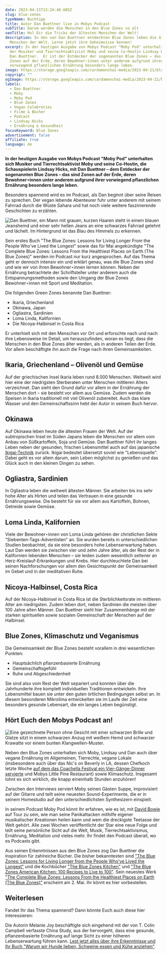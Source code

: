 ```yaml
---
date: 2023-04-21T13:24:40.605Z
slug: blue-zones
typeName: Buchtipp
title: Autor Dan Buettner live in Mobys Podcast
subTitle: Darum werden die Menschen in den Blue Zones so alt
seoTitle: Hol Dir die Tricks der ältesten Menschen der Welt!
description: In den von Dan Buettner entdeckten Blue Zones leben die ältesten
  Menschen der Welt. Lerne jetzt ihre Geheimnisse kennen!
excerpt: In der heutigen Ausgabe von Mobys Podcast "Moby Pod" unterhalten sich
  der Musiker und Tierrechtsaktivist Moby und seine Co-Hostin Lindsay Hicks mit
  Dan Buettner.  Er ist der Entdecker der sogenannten Blue Zones – das sind
  Zonen auf der Erde, deren Bewohner⋆innen unter anderem aufgrund ihrer
  vorwiegend pflanzlichen Ernährung besonders lange leben.
image: https://storage.googleapis.com/cardamonchai-media/2023-04-21/blue-zones-sounds-vegan-anne-reis-jpg-imagine-586888_757270_4464_3348/640.webp
copyrigt: ""
ogImage: https://storage.googleapis.com/cardamonchai-media/2023-04-21/blue-zones-soundsvegan-anne-reis-og-jpg-imagine-888898_80766c_1200_628/640.webp
labels:
  - Dan Buettner
  - Moby
  - Moby Pod
  - Blue Zones
  - Vegan Celebreties
  - Filme & Bücher
  - Podcast
  - Lindsay Hicks
  - Ernährung & Gesundheit
focusKeyword: Blue Zones
advertisement: false
affiliate: true
language: de
---
```

**In der heutigen Ausgabe von Mobys Podcast "Moby Pod" unterhalten sich Musiker und Tierrechtsaktivist Moby und seine Co-Hostin, die Schauspielerin Lindsay Hicks, mit Dan Buettner – dem Entdecker der sogenannten Blue Zones – das sind Zonen auf der Erde, deren Bewohner⋆innen unter anderem aufgrund ihrer vorwiegend pflanzlichen Ernährung besonders lange leben.**

Besonders spannend wird es im Podcast, als Dan beginnt über seine Reisen zu sprechen. Der vegan lebende Abenteurer fuhr unter anderem mit seinem Fahrrad durch die Wüste Sahara und hat noch viele weitere faszinierende Geschichten zu erzählen.

![Dan Buettner, ein Mann mit grauen, kurzen Haaren steht in einem blauen Jeanshemd und einer sehr hellen Jeans an eine schwarzes Fahrrad gelehnt und lächelt. Im Hintergrund ist das Blau des Himmels zu erkennen.](https://storage.googleapis.com/cardamonchai-media/2023-04-21/the-blue-zones-buch-dan-buettner-jpeg-imagine-f8f8f8_a9b1ba_2016_2560/640.webp "Dan Buettner – \"The Complete Blue Zones: Lessons From the Healthiest Places on Earth (The Blue Zones)\"")

Sein erstes Buch "The Blue Zones: Lessons for Living Longer From the People Who've Lived the Longest" sowie das für Mai angekündigte "The Complete Blue Zones: Lessons From the Healthiest Places on Earth (The Blue Zones)" werden im Podcast nur kurz angesprochen. Auf das Thema geht er dennoch intensiv ein und erklärt genau, was die Blue Zones sind und wie wir von ihren Bewohner⋆innen lernen können. Neben der Ernährung betrachtete der Schriftsteller unter anderem auch die Entspannungsmethoden sowie den Umgang der Blue Zones Bewohner⋆innen mit Sport und Meditation.

Die folgenden Green Zones benannte Dan Buettner:

* Ikaria, Griechenland
* Okinawa, Japan
* Ogliastra, Sardinien
* Loma Linda, Kalifornien
* Die Nicoya-Halbinsel in Costa Rica

Er unterhielt sich mit den Menschen vor Ort und erforschte nach und nach ihre Lebensweise im Detail, um herauszufinden, woran es liegt, dass die Menschen in den Blue Zones älter werden, als in anderen Teilen der Erde. Vor allem beschäftigte ihn auch die Frage nach ihren Gemeinsamkeiten.

## Ikaria, Griechenland – Olivenöl und Gemüse

Auf der griechischen Insel Ikaria leben rund 8.000 Menschen. Weltweit wird hier eine der niedrigsten Sterberaten unter Menschen mittleren Alters verzeichnet. Dan sieht den Grund dafür vor allem in der Ernährung der Menschen dort – sie besteht vor allem aus Gemüse. Zudem werden die Speisen in Ikaria traditionell mit viel Olivenöl zubereitet. Auch das klare Wasser und den Gemeinschaftssinn hebt der Autor in seinem Buch hervor.

## Okinawa

Auf Okinawa leben heute die ältesten Frauen der Welt. Auf der subtropischen Insel im Süden Japans leben die Menschen vor allem vom Anbau von Süßkartoffeln, Soja und Gemüse. Dan Buettner führt ihr langes Leben neben der gesunden, frischen Lebensmittel auch auf das japanische [Ikigai-Technik](/2016/02/ikigai-quelle-des-lebens/) zurück. Ikigai bedeutet übersetzt soviel wie "Lebensquelle". Dabei geht es vor allem darum, sein Leben möglichst zu genießen und das Glück auch in den kleinen Dingen zu sehen.

## Ogliastra, Sardinien

In Ogliastra leben die weltweit ältesten Männer. Sie arbeiten bis ins sehr hohe Alter als Hirten und teilen das Vertrauen in eine gesunde Ernährungsweise. Die besteht für sie vor allem aus Kartoffeln, Bohnen, Getreide sowie Gemüse.

## Loma Linda, Kalifornien

Viele der Bewohner⋆innen von Loma Linda gehören der christlichen Sekte "Siebenten-Tags-Adventisten" an. Sie wurden bereits in unterschiedlichen Studien beobachtet, da sie eine besonders hohe Lebenserwartung haben. Laut Dan werden sie zwischen vier und zehn Jahre älter, als der Rest der in Kalifornien lebenden Menschen – sie leiden zudem wesentlich seltener an Herz-Kreislauf-Erkrankungen und Krebs. Hier durchleuchtete Dan bei seinen Nachforschungen vor allem den Gesichtspunkt der Gemeinsamkeit im Gebet und in der meditativen Ruhe.

## Nicoya-Halbinsel, Costa Rica

Auf der Nicoya-Halbinsel in Costa Rica ist die Sterblichkeitsrate im mittleren Alter am niedrigsten. Zudem leben dort, neben Sardinien die meisten über 100 Jahre alten Männer. Dan Buettner sieht hier Zusammenhänge mit der starken spirituellen sowie sozialen Gemeinschaft der Menschen auf der Halbinsel.

## Blue Zones, Klimaschutz und Veganismus

Die Gemeinsamkeit der Blue Zones besteht vorallem in drei wesentlichen Punkten:

- Hauptsächlich pflanzenbasierte Ernährung
- Gemeinschaftsgefühl
- Ruhe und Abgeschiedenheit

Sie sind also vom Rest der Welt separiert und konnten über die Jahrhunderte ihre komplett individuellen Traditionen entwickeln. Ihre Lebensmittel bauen sie unter den guten örtlichen Bedingungen selbst an. In diesem besonderen Mikrolima entwickelten sie im Laufe der Zeit eine besonders gesunde Lebensart, die ein langes Leben begünstigt.

## Hört Euch den Mobys Podcast an!

![Eine gezeichnete Person ohne Gesicht mit einer schwarzen Brille und Glatze sitzt in einem schwarzen Anzug mit weißem Hemd und schwarzer Krawatte vor einem bunten Klangwellen-Muster.](https://storage.googleapis.com/cardamonchai-media/2023-04-21/mobypod-jpeg-imagine-080808_62666f_1200_1200/640.webp "Hört Euch den Moby Pod an!")

Neben den Blue Zones unterhalten sich Moby, Lindsay und Dan auch über vegane Ernährung im Allgemeinen, Tierrechte, vegane Lokale (insbesondere auch über das Nic's on Beverly in LA, dessen Chefkoch letzte Woche [auf dem das Coachella Festival ein Vier-Gänge-Dinner servierte](https://soundsvegan.com/2023/04/coachella-2023/) und Mobys Little Pine Restaurant) sowie Klimaschutz. Insgesamt lohnt es sich wirklich, die knapp eineinhalb Stunden anzuhören!

Zwischen den Interviews serviert Moby seinen Gästen Suppe, improvisiert auf der Gitarre und teilt seine neuesten Sound-Experimente, die er in seinem Homestudio auf den unterschiedlichsten Synthesizern einspielt.

In seinem Podcast Moby Pod könnt Ihr erfahren, wie es ist, mit [David Bowie](rip-david-bowie-abschied-von-einer-ikone/) auf Tour zu sein, wie man seine Panikattacken mithilfe eigener musikalischer Kreationen heilen kann und wem die dreckigste Teetasse der Welt gehört. Alle zwei Wochen veröffentlicht der Star eine neue Folge und teilt seine persönliche Sicht auf die Welt, Musik, Tierrechtsaktivismus, Ernährung, Meditation und vieles mehr. Ihr findet den Podcast überall, wo es Podcasts gibt.

Aus seinen Erkenntnissen aus den Blue Zones zog Dan Buettner die Inspiration für zahlreiche Bücher. Die bisher bekanntesten sind ["The Blue Zones: Lessons for Living Longer from the People Who've Lived the Longest"](https://www.amazon.de/dp/1426209487?ref_=cm_sw_r_cp_ud_dp_YV8CE245Y1H0V9FXMKZX&_encoding=UTF8&tag=cardamonchai-21&linkCode=ur2&linkId=3ba1383777a1fc6d4bd8a9a4cf095ed2&camp=1638&creative=6742) und die Kochbücher ["The Blue Zones Kitchen"](https://www.amazon.de/Blue-Zones-Kitchen-Recipes-Live/dp/1426220138/ref=sr_1_1?__mk_de_DE=%25C3%2585M%25C3%2585%25C5%25BD%25C3%2595%25C3%2591&crid=1Y0IIWB5FL0ZK&keywords=the+blue+zones+kitchen&qid=1682085423&sprefix=the+blue+zones+kitchen%252Caps%252C92&sr=8-1&_encoding=UTF8&=cardamonchai-21&=ur2&=a125a0e19eb7673fbdf369281e66a263&=1638&=6742) und ["The Blue Zones American Kitchen: 100 Recipes to Live to 100"](https://www.amazon.de/Blue-Zones-American-Kitchen-Recipes/dp/1426222475/ref=sr_1_4?__mk_de_DE=%25C3%2585M%25C3%2585%25C5%25BD%25C3%2595%25C3%2591&crid=3R78Y6LXNTXRH&keywords=dan+buettner&qid=1682084931&sprefix=dan+buettner%252Caps%252C92&sr=8-4&_encoding=UTF8&=cardamonchai-21&=ur2&=31e8b88cbda3aee1f45a23c18aa97678&=1638&=6742). Sein neuestes Werk ["The Complete Blue Zones: Lessons From the Healthiest Places on Earth (The Blue Zones)"](https://www.amazon.de/Complete-Blue-Zones-Lessons-Healthiest/dp/1426223471/ref=sr_1_8?__mk_de_DE=%25C3%2585M%25C3%2585%25C5%25BD%25C3%2595%25C3%2591&crid=3R78Y6LXNTXRH&keywords=dan+buettner&qid=1682084931&sprefix=dan+buettner%252Caps%252C92&sr=8-8&_encoding=UTF8&=cardamonchai-21&=ur2&=d142f0ad610b409fdcb7963c27d6b1d8&=1638&=6742) erscheint am 2. Mai. Ihr könnt es hier vorbestellen.

## Weiterlesen

Fandet Ihr das Thema spannend? Dann könnte Euch auch diese hier interessieren:

Die Autorin Melanie Joy beschäftigte sich eingehend mit der von T. Colin Campbell verfasste China Study, aus der hervorgeht, dass eine gesunde, pflanzenbasierte Ernährung auf lange Sicht zu einer höheren Lebenserwartung führen kann. [Lest jetzt alles über ihre Erkenntnisse und Ihr Buch "Warum wir Hunde lieben, Schweine essen und Kühe anziehen"](http://localhost:8000/2019/03/warum-wir-hunde-lieben-schweine-essen-und-kuehe-anziehen/).